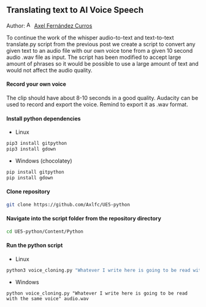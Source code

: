 ## Translating text to AI Voice Speech

Author: [<img src="https://nott-gaming.github.io/assets/images/Axel_agent.png" alt="Axel" width="16" height="16">](https://nott-gaming.github.io/aboutus#AXEL) [Axel Fernández Curros](https://nott-gaming.github.io/aboutus#AXEL)

To continue the work of the whisper audio-to-text and text-to-text translate.py script from the previous post we create a script to convert any given text to an audio file with our own voice tone from a given 10 second audio .wav file as input.
The script has been modified to accept large amount of phrases so it would be possible to use a large amount of text and would not affect the audio quality.
#### Record your own voice
The clip should have about 8-10 seconds in a good quality. Audacity can be used to record and export the voice. Remind to export it as .wav format.

#### Install python dependencies
* Linux
```bash
pip3 install gitpython
pip3 install gdown
```
* Windows (chocolatey)
```powershell
pip install gitpython
pip install gdown
```

#### Clone repository
```bash
git clone https://github.com/Axlfc/UE5-python
```

#### Navigate into the script folder from the repository directory
```bash
cd UE5-python/Content/Python
```

#### Run the python script
* Linux
```bash
python3 voice_cloning.py "Whatever I write here is going to be read with the same voice" audio.wav
```
* Windows
```windows
python voice_cloning.py "Whatever I write here is going to be read with the same voice" audio.wav
```